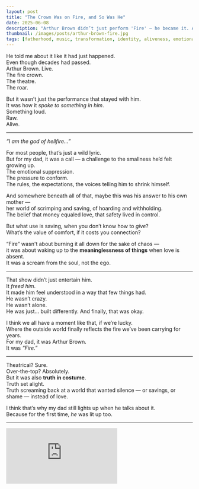 ```yaml
---
layout: post
title: "The Crown Was on Fire, and So Was He"
date: 2025-06-08
description: "Arthur Brown didn’t just perform 'Fire' — he became it. And for my dad, it was the moment something wild and true lit up inside him."
thumbnail: /images/posts/arthur-brown-fire.jpg
tags: [fatherhood, music, transformation, identity, aliveness, emotional-truth]
---
```


He told me about it like it had just happened.  
Even though decades had passed.  
Arthur Brown. Live.  
The fire crown.  
The theatre.  
The roar.

But it wasn’t just the performance that stayed with him.  
It was how it *spoke to something in him*.  
Something loud.  
Raw.  
Alive.

---

*“I am the god of hellfire…”*  

For most people, that’s just a wild lyric.  
But for my dad, it was a call — a challenge to the smallness he’d felt growing up.  
The emotional suppression.  
The pressure to conform.  
The rules, the expectations, the voices telling him to shrink himself.

And somewhere beneath all of that, maybe this was his answer to his own mother —  
her world of scrimping and saving, of hoarding and withholding.  
The belief that money equaled love, that safety lived in control.

But what use is saving, when you don’t know how to *give*?  
What’s the value of comfort, if it costs you connection?

“Fire” wasn't about burning it all down for the sake of chaos —  
it was about waking up to the **meaninglessness of things** when love is absent.  
It was a scream from the soul, not the ego.

---

That show didn’t just entertain him.  
It *freed him*.  
It made him feel understood in a way that few things had.  
He wasn’t crazy.  
He wasn’t alone.  
He was just… built differently. And finally, that was okay.

I think we all have a moment like that, if we’re lucky.  
Where the outside world finally reflects the fire we’ve been carrying for years.  
For my dad, it was Arthur Brown.  
It was *“Fire.”*

---

Theatrical? Sure.  
Over-the-top? Absolutely.  
But it was also **truth in costume**.  
Truth set alight.  
Truth screaming back at a world that wanted silence — or savings, or shame — instead of love.

I think that’s why my dad still lights up when he talks about it.  
Because for the first time, *he* was lit up too.

---

<div class="video-container">
  <iframe src="https://www.youtube.com/embed/en1uwIzI3SE"
    title="Arthur Brown - Fire (Live, 1968)" 
    frameborder="0" allow="accelerometer; autoplay; clipboard-write; 
    encrypted-media; gyroscope; picture-in-picture; web-share" 
    allowfullscreen></iframe>
</div>
